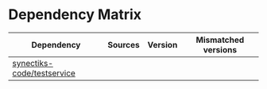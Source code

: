 # Dependency Matrix

Dependency | Sources | Version | Mismatched versions
---------- | ------- | ------- | -------------------
[synectiks-code/testservice](https://github.com/synectiks-code/testservice.git) |  | []() | 
